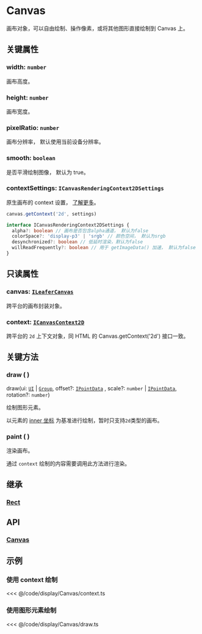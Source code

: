 <script setup>
import Case from '/component/Case.vue'
</script>

# Canvas

画布对象，可以自由绘制、操作像素，或将其他图形直接绘制到 Canvas 上。

<case name="Pen"></case>

## 关键属性

### width: `number`

画布高度。

### height: `number`

画布宽度。

### pixelRatio: `number`

画布分辨率， 默认使用当前设备分辨率。

### smooth: `boolean`

是否平滑绘制图像， 默认为 true。

### contextSettings: `ICanvasRenderingContext2DSettings`

原生画布的 context 设置， [了解更多](https://developer.mozilla.org/en-US/docs/Web/API/HTMLCanvasElement/getContext#contextattributes)。

```ts
canvas.getContext('2d', settings)

interface ICanvasRenderingContext2DSettings {
  alpha?: boolean // 画布是否包含alpha通道， 默认为false
  colorSpace?: 'display-p3' | 'srgb' // 颜色空间， 默认为srgb
  desynchronized?: boolean // 低延时渲染，默认为false
  willReadFrequently?: boolean // 用于 getImageData() 加速， 默认为false
}
```

## 只读属性

### canvas: [`ILeaferCanvas`](/api/interfaces/ILeaferCanvas.md)

跨平台的画布封装对象。

### context: [`ICanvasContext2D`](/api/interfaces/ICanvasContext2D.md)

跨平台的 `2d` 上下文对象，同 HTML 的 Canvas.getContext('2d') 接口一致。

## 关键方法

### draw ( )

draw(ui: [`UI`](./UI.md) | [`Group`](./Group.md), offset?: [`IPointData`](/api/interfaces/IPointData.md) , scale?: `number` | [`IPointData`](/api/interfaces/IPointData.md), rotation?: `number`)

绘制图形元素。

以元素的 [inner 坐标](/guide/basic/coordinate.md#inner) 为基准进行绘制，暂时只支持`2d`类型的画布。

### paint ( )

渲染画布。

通过 `context` 绘制的内容需要调用此方法进行渲染。

## 继承

### [Rect](./Rect.md)

## API

### [Canvas](/api/classes/Canvas.md)

## 示例

### 使用 context 绘制

<<< @/code/display/Canvas/context.ts

<case name="Pen" index=2></case>

### 使用图形元素绘制

<<< @/code/display/Canvas/draw.ts

